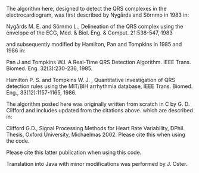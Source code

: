 The algorithm here, designed  to detect the QRS complexes in the electrocardiogram, was first  described by Nygårds and Sörnmo in 1983 in:

Nygårds M. E. and Sörnmo L.,  Delineation of the QRS complex using the envelope of the ECG, Med. & Biol. Eng. & Comput. 21:538-547, 1983

and subsequently modified by Hamilton, Pan and Tompkins in 1985 and 1986 in:

Pan J and Tompkins WJ. A Real-Time QRS Detection Algorithm. IEEE Trans. Biomed. Eng. 32(3):230-236, 1985.

Hamilton P. S. and Tompkins W. J. , Quantitative investigation of QRS detection rules using the MIT/BIH arrhythmia database, IEEE Trans. Biomed. Eng., 33(12):1157-1165, 1986.

The algorithm posted here was originally written from scratch in C by G. D. Clifford and includes updated from the citations above. which are described in:

Clifford G.D., Signal Processing Methods for Heart Rate Variability, DPhil. Thesis, Oxford University, Michaelmas 2002. Please cite this when using the code.

Please cite this latter publication when using this code.

Translation into Java with minor modifications was performed by J. Oster.